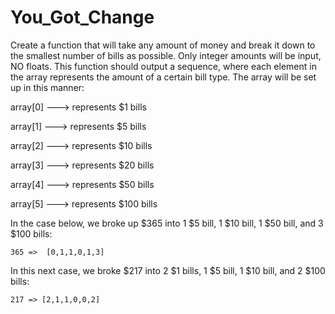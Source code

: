 # You_Got_Change
Create a function that will take any amount of money and break it down to the smallest number of bills as possible. Only integer amounts will be input, NO floats. This function should output a sequence, where each element in the array represents the amount of a certain bill type. The array will be set up in this manner:

array[0] ---> represents $1 bills

array[1] ---> represents $5 bills

array[2] ---> represents $10 bills

array[3] ---> represents $20 bills

array[4] ---> represents $50 bills

array[5] ---> represents $100 bills

In the case below, we broke up $365 into 1 $5 bill, 1 $10 bill, 1 $50 bill, and 3 $100 bills:
```
365 =>  [0,1,1,0,1,3]
```
In this next case, we broke $217 into 2 $1 bills, 1 $5 bill, 1 $10 bill, and 2 $100 bills:
```
217 => [2,1,1,0,0,2]
```
